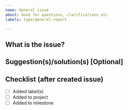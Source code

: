 ```yaml
---
name: General issue
about: Good for questions, clarifications etc
labels: type/general-report

---
```


## What is the issue?

## Suggestion(s)/solution(s) [Optional]

## Checklist (after created issue)
- [ ] Added label(s)
- [ ] Added to project
- [ ] Added to milestone